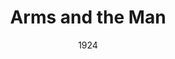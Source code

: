 ---
title: Arms and the Man
date: 1924
closing_date:
layout: productions
playbill:
Theatre: Theatre Jacksonville
cast:
- Mouka: Dore' Beauchamp-Nobbs
- Captain Bluntschli: E.S. Beauchamp-Nobbs
- A Russian Officer: H. C. Spence
- Nicola: J.H. Pratt
- Maina: Maria May
- Catherine Petcoff: Mrs. J. H. Pratt
- Major Sergius Saranoff: Philip S. May
- Major Petcoff: W. R. Carter
crew:
- Director: Birsa Shepard
- Stage and Lights: Martha Race
- Music: Mrs. Rowland Marshall
external_links:
---